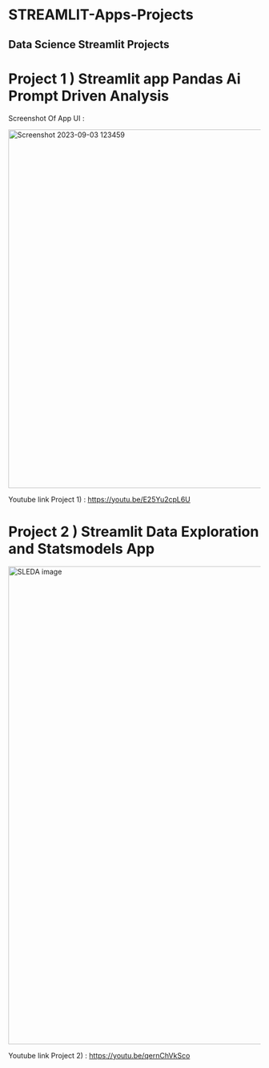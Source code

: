 # STREAMLIT-Apps-Projects
## Data Science Streamlit Projects 

# Project 1 ) Streamlit app Pandas Ai Prompt Driven Analysis
Screenshot Of App UI :

<img width="715" alt="Screenshot 2023-09-03 123459" src="https://github.com/gitAkashDass/STREAMLIT-Apps-Projects/assets/122095100/439b133b-d700-439a-8dd9-0ec88301f6ac">

Youtube link Project 1) : https://youtu.be/E25Yu2cpL6U

# Project 2 ) Streamlit Data Exploration and Statsmodels App

<img width="953" alt="SLEDA image" src="https://github.com/gitAkashDass/STREAMLIT-Apps-Projects/assets/122095100/acb0d580-2aa7-4d47-8692-50e673b8f653">

Youtube link Project 2) : https://youtu.be/qernChVkSco
